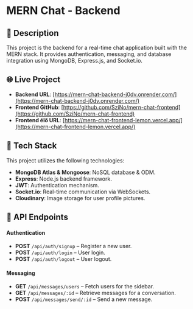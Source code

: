 # MERN Chat - Backend

## 📌 Description

This project is the backend for a real-time chat application built with the MERN stack. It provides authentication, messaging, and database integration using MongoDB, Express.js, and Socket.io.

## 🌐 Live Project

- **Backend URL**: [https://mern-chat-backend-j0dv.onrender.com/](https://mern-chat-backend-j0dv.onrender.com/)
- **Frontend GitHub**: [https://github.com/SziNo/mern-chat-frontend](https://github.com/SziNo/mern-chat-frontend)
- **Frontend élő URL**: [https://mern-chat-frontend-lemon.vercel.app/](https://mern-chat-frontend-lemon.vercel.app/)

## 🚀 Tech Stack

This project utilizes the following technologies:

- **MongoDB Atlas & Mongoose**: NoSQL database & ODM.
- **Express**: Node.js backend framework.
- **JWT**: Authentication mechanism.
- **Socket.io**: Real-time communication via WebSockets.
- **Cloudinary**: Image storage for user profile pictures.

## 📑 API Endpoints

#### Authentication

- **POST** `/api/auth/signup` – Register a new user.
- **POST** `/api/auth/login` – User login.
- **POST** `/api/auth/logout` – User logout.

#### Messaging

- **GET** `/api/messages/users` – Fetch users for the sidebar.
- **GET** `/api/messages/:id` – Retrieve messages for a conversation.
- **POST** `/api/messages/send/:id` – Send a new message.
